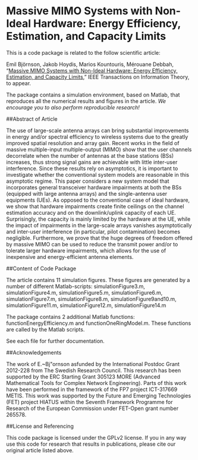 Massive MIMO Systems with Non-Ideal Hardware: Energy Efficiency, Estimation, and Capacity Limits
==================

This is a code package is related to the follow scientific article:

Emil Björnson, Jakob Hoydis, Marios Kountouris, Mérouane Debbah, “[Massive MIMO Systems with Non-Ideal Hardware: Energy Efficiency, Estimation, and Capacity Limits](http://arxiv.org/pdf/1307.2584),” IEEE Transactions on Information Theory, to appear.


The package contains a simulation environment, based on Matlab, that reproduces all the numerical results and figures in the article. *We encourage you to also perform reproducible research!*


##Abstract of Article

The use of large-scale antenna arrays can bring substantial improvements in energy and/or spectral efficiency to wireless systems due to the greatly improved spatial resolution and array gain. Recent works in the field of massive multiple-input multiple-output (MIMO) show that the user channels decorrelate when the number of antennas at the base stations (BSs) increases, thus strong signal gains are achievable with little inter-user interference. Since these results rely on asymptotics, it is important to investigate whether the conventional system models are reasonable in this asymptotic regime. This paper considers a new system model that incorporates general transceiver hardware impairments at both the BSs (equipped with large antenna arrays) and the single-antenna user equipments (UEs). As opposed to the conventional case of ideal hardware, we show that hardware impairments create finite ceilings on the channel estimation accuracy and on the downlink/uplink capacity of each UE. Surprisingly, the capacity is mainly limited by the hardware at the UE, while the impact of impairments in the large-scale arrays vanishes asymptotically and inter-user interference (in particular, pilot contamination) becomes negligible. Furthermore, we prove that the huge degrees of freedom offered by massive MIMO can be used to reduce the transmit power and/or to tolerate larger hardware impairments, which allows for the use of inexpensive and energy-efficient antenna elements.


##Content of Code Package

The article contains 11 simulation figures. These figures are generated by a number of different Matlab-scripts: simulationFigure3.m, simulationFigure4.m, simulationFigure5.m, simulationFigure6.m, simulationFigure7.m, simulationFigure8.m, simulationFigure9and10.m, simulationFigure11.m, simulationFigure12.m, simulationFigure14.m

The package contains 2 additional Matlab functions: functionEnergyEfficiency.m and functionOneRingModel.m. These functions are called by the Matlab scripts.

See each file for further documentation. 


##Acknowledgements

The work of E.~Bj\"ornson asfunded by the International Postdoc Grant 2012-228 from The Swedish Research Council. This research has been supported by the ERC Starting Grant 305123 MORE (Advanced Mathematical Tools for Complex Network Engineering). Parts of this work have been performed in the framework of the FP7 project ICT-317669 METIS. This work was supported by the Future and Emerging Technologies (FET) project HIATUS within the Seventh Framework Programme for Research of the European Commission under FET-Open grant number 265578.


##License and Referencing

This code package is licensed under the GPLv2 license. If you in any way use this code for research that results in publications, please cite our original article listed above.
